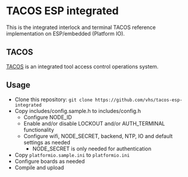 # TACOS ESP integrated

This is the integrated interlock and terminal TACOS reference implementation on ESP/embedded (Platform IO).

## TACOS

[TACOS](https://github.com/vhs/tacos/) is an integrated tool access control operations system.

## Usage

* Clone this repository: `git clone https://github.com/vhs/tacos-esp-integrated`
* Copy includes/config.sample.h to includes/config.h
  * Configure NODE_ID
  * Enable and/or disable LOCKOUT and/or AUTH_TERMINAL functionality
  * Configure wifi, NODE_SECRET, backend, NTP, IO and default settings as needed
    * NODE_SECRET is only needed for authentication
* Copy `platformio.sample.ini` to `platformio.ini`
* Configure boards as needed
* Compile and upload
